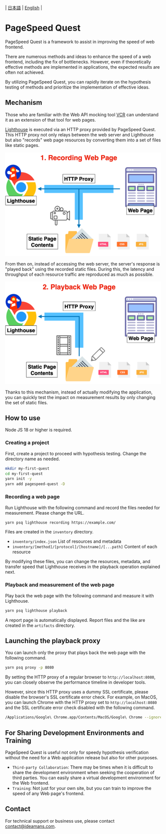| [日本語](./README.ja.md) | [English](./README.md) |

# PageSpeed Quest

PageSpeed Quest is a framework to assist in improving the speed of web frontend.

There are numerous methods and ideas to enhance the speed of a web frontend, including the fix of bottlenecks. However, even if theoretically effective methods are implemented in applications, the expected results are often not achieved.

By utilizing PageSpeed Quest, you can rapidly iterate on the hypothesis testing of methods and prioritize the implementation of effective ideas.

## Mechanism

Those who are familiar with the Web API mocking tool [VCR](https://github.com/vcr/vcr) can understand it as an extension of that tool for web pages.

[Lighthouse](https://developer.chrome.com/docs/lighthouse/overview/) is executed via an HTTP proxy provided by PageSpeed Quest. This HTTP proxy not only relays between the web server and Lighthouse but also "records" web page resources by converting them into a set of files like static pages.

![Recording](./docs/recording.png)

From then on, instead of accessing the web server, the server's response is "played back" using the recorded static files. During this, the latency and throughput of each resource traffic are reproduced as much as possible.

![Playback](./docs/playback.png)

Thanks to this mechanism, instead of actually modifying the application, you can quickly test the impact on measurement results by only changing the set of static files.

## How to use

Node JS 18 or higher is required.

### Creating a project

First, create a project to proceed with hypothesis testing. Change the directory name as needed.

```sh
mkdir my-first-quest
cd my-first-quest
yarn init -y
yarn add pagespeed-quest -D
```

### Recording a web page

Run Lighthouse with the following command and record the files needed for measurement. Please change the URL.

```sh
yarn psq lighthouse recording https://example.com/
```

Files are created in the `inventory` directory.

- `inventory/index.json` List of resources and metadata
- `inventory/[method]/[protocol]/[hostname]/[...path]` Content of each resource

By modifying these files, you can change the resources, metadata, and transfer speed that Lighthouse receives in the playback operation explained next.

### Playback and measurement of the web page

Play back the web page with the following command and measure it with Lighthouse.

```sh
yarn psq lighthouse playback
```

A report page is automatically displayed. Report files and the like are created in the `artifacts` directory.

## Launching the playback proxy

You can launch only the proxy that plays back the web page with the following command.

```sh
yarn psq proxy -p 8080
```

By setting the HTTP proxy of a regular browser to `http://localhost:8080`, you can closely observe the performance timeline in developer tools.

However, since this HTTP proxy uses a dummy SSL certificate, please disable the browser's SSL certificate error check. For example, on MacOS, you can launch Chrome with the HTTP proxy set to `http://localhost:8080` and the SSL certificate error check disabled with the following command.

```sh
/Applications/Google\ Chrome.app/Contents/MacOS/Google\ Chrome --ignore-certificate-errors --proxy-server=http://localhost:8080
```

## For Sharing Development Environments and Training

PageSpeed Quest is useful not only for speedy hypothesis verification without the need for a Web application release but also for other purposes.

- `Third-party Collaboration`: There may be times when it is difficult to share the development environment when seeking the cooperation of third parties. You can easily share a virtual development environment for the Web frontend.
- `Training`: Not just for your own site, but you can train to improve the speed of any Web page's frontend.

## Contact

For technical support or business use, please contact <contact@ideamans.com>.
